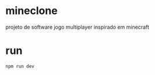 # mineclone
projeto de software jogo multiplayer  inspirado em minecraft


# run
```
npm run dev
```
